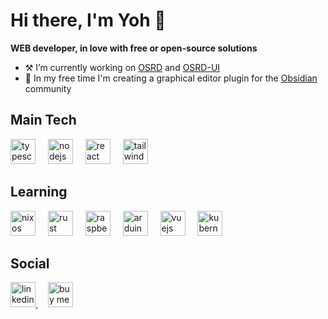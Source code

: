 # Hi there, I'm Yoh 🐙

**WEB developer, in love with free or open-source solutions**

- ⚒️ I’m currently working on [OSRD](https://github.com/OpenRailAssociation/osrd) and [OSRD-UI](https://github.com/OpenRailAssociation/osrd-ui)
- 🎨 In my free time I'm creating a graphical editor plugin for the [Obsidian](https://obsidian.md/) community

## Main Tech

<div align="left">
  <img src="https://cdn.jsdelivr.net/gh/devicons/devicon/icons/typescript/typescript-original.svg" height="40" alt="typescript logo" title="typescript" />
  <img width="12" />
  <img src="https://cdn.jsdelivr.net/gh/devicons/devicon/icons/nodejs/nodejs-original.svg" height="40" alt="nodejs logo" title="nodejs" />
  <img width="12" />
  <img src="https://cdn.jsdelivr.net/gh/devicons/devicon/icons/react/react-original.svg" height="40" alt="react logo" title="react" />
  <img width="12" />
  <img src="https://cdn.jsdelivr.net/gh/devicons/devicon/icons/tailwindcss/tailwindcss-original.svg" height="40" alt="tailwindcss logo" title="tailwindcss" />
</div>

## Learning

<div align="left">
  <img src="https://cdn.jsdelivr.net/gh/devicons/devicon/icons/nixos/nixos-original.svg" height="40" alt="nixos logo" title="nixos" />
  <img width="12" />
  <img src="https://cdn.jsdelivr.net/gh/devicons/devicon/icons/rust/rust-original.svg" height="40" alt="rust logo" title="rust" />
  <img width="12" />
  <img src="https://cdn.jsdelivr.net/gh/devicons/devicon/icons/raspberrypi/raspberrypi-original.svg" height="40" alt="raspberrypi logo" title="raspberry" />
  <img width="12" />
  <img src="https://cdn.jsdelivr.net/gh/devicons/devicon/icons/arduino/arduino-original.svg" height="40" alt="arduino logo" title="arduino" />
  <img width="12" />
  <img src="https://cdn.jsdelivr.net/gh/devicons/devicon/icons/vuejs/vuejs-original.svg" height="40" alt="vuejs logo" title="vuejs" />
    <img width="12" />
  <img src="https://cdn.jsdelivr.net/gh/devicons/devicon/icons/kubernetes/kubernetes-original.svg" height="40" alt="kubernetes logo" title="vuejs" />
</div>



## Social

<div align="left">
  <a href="https://www.linkedin.com/in/yohan-durand-808483243">
   <img src="https://cdn.jsdelivr.net/gh/devicons/devicon/icons/linkedin/linkedin-original.svg" height="40" alt="linkedin" title="linkedin" />
  </a>
<img width="12" />
  <a href="https://buymeacoffee.com/yohh">
    <img src="https://www.buymeacoffee.com/assets/img/custom_images/orange_img.png" height="40" alt="buy me a coffee" title="buy me a coffee" />
  </a>
</div>
